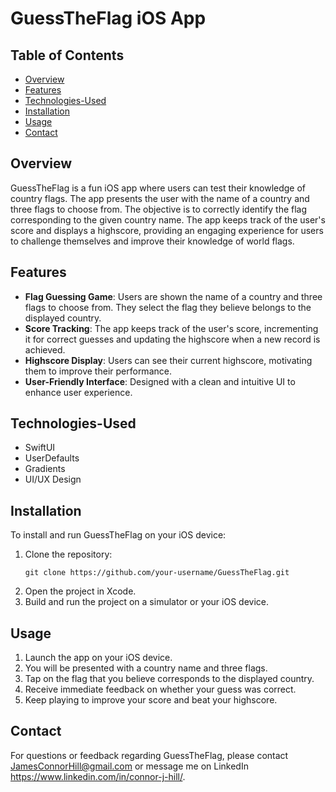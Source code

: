 # GuessTheFlag iOS App

## Table of Contents
- [Overview](#overview)
- [Features](#features)
- [Technologies-Used](#Technologies-Used)
- [Installation](#installation)
- [Usage](#usage)
- [Contact](#contact)

## Overview
GuessTheFlag is a fun iOS app where users can test their knowledge of country flags. The app presents the user with the name of a country and three flags to choose from. The objective is to correctly identify the flag corresponding to the given country name. The app keeps track of the user's score and displays a highscore, providing an engaging experience for users to challenge themselves and improve their knowledge of world flags.

## Features
- **Flag Guessing Game**: Users are shown the name of a country and three flags to choose from. They select the flag they believe belongs to the displayed country.
- **Score Tracking**: The app keeps track of the user's score, incrementing it for correct guesses and updating the highscore when a new record is achieved.
- **Highscore Display**: Users can see their current highscore, motivating them to improve their performance.
- **User-Friendly Interface**: Designed with a clean and intuitive UI to enhance user experience.

## Technologies-Used
- SwiftUI
- UserDefaults
- Gradients
- UI/UX Design

## Installation
To install and run GuessTheFlag on your iOS device:
1. Clone the repository:
   ```
   git clone https://github.com/your-username/GuessTheFlag.git
   ```
2. Open the project in Xcode.
3. Build and run the project on a simulator or your iOS device.

## Usage
1. Launch the app on your iOS device.
2. You will be presented with a country name and three flags.
3. Tap on the flag that you believe corresponds to the displayed country.
4. Receive immediate feedback on whether your guess was correct.
5. Keep playing to improve your score and beat your highscore.

## Contact
For questions or feedback regarding GuessTheFlag, please contact JamesConnorHill@gmail.com or message me on LinkedIn https://www.linkedin.com/in/connor-j-hill/.
